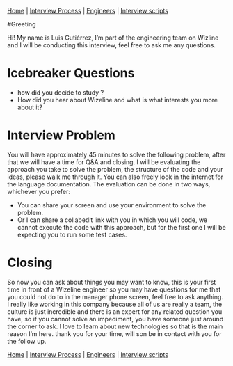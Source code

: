 [Home](../../../../README.md) |
[Interview Process](../../../README.md) |
[Engineers](../../README.md) |
[Interview scripts](../scripts.md)

#Greeting

Hi! My name is Luis Gutiérrez, I’m part of the engineering team on Wizline and I will be conducting this interview, feel free to ask me any questions.

# Icebreaker Questions

- <name> how did you decide to study <career>?
- How did you hear about Wizeline and what is what interests you more about it?

# Interview Problem

You will have approximately 45 minutes to solve the following problem, after that we will have a time for Q&A and closing. I will be evaluating the approach you take to solve the problem, the structure of the code and your ideas, please walk me through it. You can also freely look in the internet for the language documentation. The evaluation can be done in two ways, whichever you prefer:

- You can share your screen and use your environment to solve the problem.
- Or I can share a collabedit link with you in which you will code, we cannot execute the code with this approach, but for the first one I will be expecting you to run some test cases.

# Closing

So now you can ask about things you may want to know, this is your first time in front of a Wizeline engineer so you may have questions for me that you could not do to in the manager phone screen, feel free to ask anything.
I really like working in this company because all of us are really a team, the culture is just incredible and there is an expert for any related question you have, so if you cannot solve an impediment, you have someone just around the corner to ask. I love to learn about new technologies so that is the main reason I’m here.
<name> thank you for your time, <recruiter> will son be in contact with you for the follow up.


[Home](../../../../README.md) |
[Interview Process](../../../README.md) |
[Engineers](../../README.md) |
[Interview scripts](../scripts.md)
